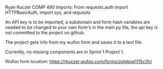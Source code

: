 Ryan Kuczer
COMP 490
Imports: From requests.auth import HTTPBasicAuth, import sys, and requests

An API key is to be imported, a subdomain and form hash variables are needed to be changed to your own form's in the main.py file, the api key is not committed to the project on github.

The project gets info from my wufoo form and saves it to a text file.

Currently, no missing components are in Sprint 1 Project 1.

Wufoo form location: https://rkuczer.wufoo.com/forms/zqleboe1115c3h/
